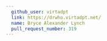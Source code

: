```yaml
---
  github_user: virtadpt
  link: https://drwho.virtadpt.net/
  name: Bryce Alexander Lynch
  pull_request_number: 319
---
```

